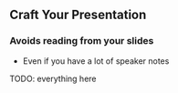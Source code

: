 ## Craft Your Presentation

### Avoids reading from your slides

* Even if you have a lot of speaker notes

TODO: everything here
